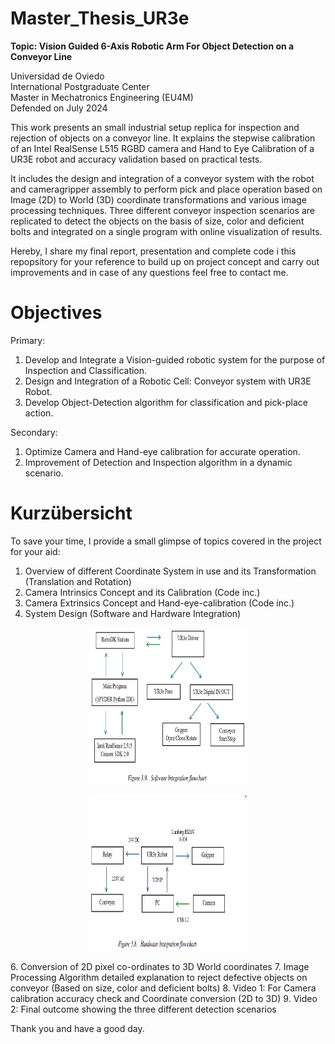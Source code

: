 # Master_Thesis_UR3e
**Topic: Vision Guided 6-Axis Robotic Arm For Object Detection on a Conveyor Line** <br>

Universidad de Oviedo <br>
International Postgraduate Center <br>
Master in Mechatronics Engineering (EU4M) <br>
Defended on July 2024 <br>

This work presents an small industrial setup replica for inspection and rejection of objects on a conveyor line. It explains the stepwise calibration of an Intel RealSense L515 RGBD camera and Hand
to Eye Calibration of a UR3E robot and accuracy validation based on practical tests. 

It includes the design and integration of a conveyor system with the robot and cameragripper assembly to perform pick and place operation based on Image (2D) to World (3D) coordinate transformations and various image processing techniques. Three different conveyor inspection scenarios are replicated to detect the objects on the basis of size, color and deficient bolts and integrated on a single program with online visualization of results.

Hereby, I share my final report, presentation and complete code i this repopsitory for your reference to build up on project concept and carry out improvements and in case of any questions feel free to contact me.

# Objectives

Primary:
1. Develop and Integrate a Vision-guided robotic system for the purpose of Inspection and Classification.
2. Design and Integration of a Robotic Cell: Conveyor system with UR3E Robot.
3. Develop Object-Detection algorithm for classification and pick-place action.

Secondary:
1. Optimize Camera and Hand-eye calibration for accurate operation.
2. Improvement of Detection and Inspection algorithm in a dynamic scenario.

# Kurzübersicht
To save your time, I provide a small glimpse of topics covered in the project for your aid:
1. Overview of different Coordinate System in use and its Transformation (Translation and Rotation)
2. Camera Intrinsics Concept and its Calibration (Code inc.)
3. Camera Extrinsics Concept and Hand-eye-calibration (Code inc.)
4. System Design (Software and Hardware Integration)
<p align="center">
  <img src="Miscellaneous/Software_Setup.png" width="50%" height="250">
</p>  
<p align="center">
  <img src="Miscellaneous/Hardware_Integration.png" width="50%" height="250">
</p>
6. Conversion of 2D pixel co-ordinates to 3D World coordinates
7. Image Processing Algorithm detailed explanation to reject defective objects on conveyor (Based on size, color and deficient bolts)
8. Video 1: For Camera calibration accuracy check and Coordinate conversion (2D to 3D)
9. Video 2: Final outcome showing the three different detection scenarios

Thank you and have a good day. 
  











